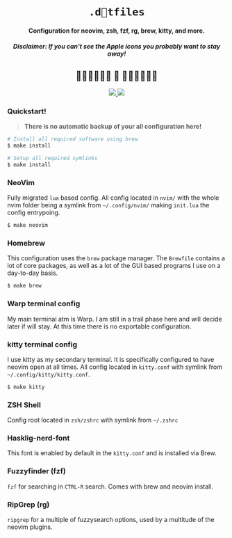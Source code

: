 <div align="center">
  <h1>
    <code>.dtfiles</code>
  </h1>

  <h4>
    Configuration for neovim, zsh, fzf, rg, brew, kitty, and more.</h4>
  <h5>
    <i>
      <b>Disclaimer:</b> If you can't see the Apple icons you probably want to stay away!
    </i>
  </h5>

  <h2> ━━━━━━    ━━━━━━ </h2>


  <a href="https://github.com/neovim/neovim"> <img src="https://img.shields.io/badge/requires-neovim%200.8%2B-green?color=76946A&labelColor=16161D&style=for-the-badge&logo=neovim"> </a>
  <img src="https://img.shields.io/github/repo-size/smithpeder/dotfiles?color=C34043&labelColor=16161D&style=for-the-badge">
  </a>
</div>

<!-- <details><summary><code>Images</code></summary> -->
<!-- <p> -->
<!-- <img src="https://github.com/SmithPeder/dotfiles/blob/master/.github/nvim.png?raw=true" /> -->
<!-- <img src="https://github.com/SmithPeder/dotfiles/blob/master/.github/telescope.png?raw=true" /> -->
<!-- </p> -->
<!-- </details> -->

### Quickstart!

> **There is no __automatic__ backup of your all configuration here!**

```sh
# Install all required software using brew
$ make install

# Setup all required symlinks
$ make install
```

### NeoVim

Fully migrated `lua` based config. All config located in `nvim/` with the whole nvim folder being a symlink from `~/.config/nvim/` making `init.lua` the config entrypoing.

```sh
$ make neovim
```


### Homebrew

This configuration uses the `brew` package manager. The ``Brewfile`` contains a lot of core packages, as well as a lot of the GUI based programs I use on a day-to-day basis.

```sh
$ make brew
```


### Warp terminal config

My main terminal atm is Warp. I am still in a trail phase here and will decide later if will stay. At this time there is no exportable configuration.


### kitty terminal config

I use kitty as my secondary terminal. It is specifically configured to have neovim open at all times. All config located in `kitty.conf` with symlink from `~/.config/kitty/kitty.conf`.

```sh
$ make kitty
```

### ZSH Shell

Config root located in `zsh/zshrc` with symlink from `~/.zshrc`


### Hasklig-nerd-font

This font is enabled by default in the `kitty.conf` and is installed via Brew.


### Fuzzyfinder (fzf)

`fzf` for searching in `CTRL-R` search. Comes with brew and neovim install.


### RipGrep (rg)

`ripgrep` for a multiple of fuzzysearch options, used by a multitude of the neovim plugins.
